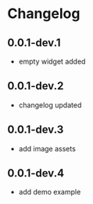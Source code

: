# Changelog

## 0.0.1-dev.1

  * empty widget added
  
## 0.0.1-dev.2
  * changelog updated

## 0.0.1-dev.3
  * add image assets

## 0.0.1-dev.4
  * add demo example